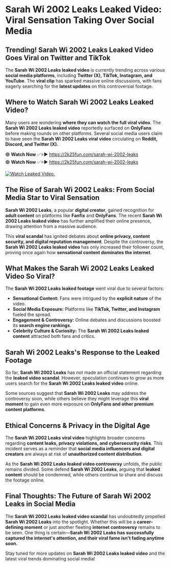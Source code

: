 # Sarah Wi 2002 Leaks Leaked Video: Viral Sensation Taking Over Social Media

## **Trending! Sarah Wi 2002 Leaks Leaked Video Goes Viral on Twitter and TikTok**
The **Sarah Wi 2002 Leaks leaked video** is currently trending across various **social media platforms**, including **Twitter (X), TikTok, Instagram, and YouTube**. The **viral clip** has sparked massive online discussions, with fans eagerly searching for the **latest updates** on this controversial footage.

## **Where to Watch Sarah Wi 2002 Leaks Leaked Video?**
Many users are wondering **where they can watch the full viral video**. The **Sarah Wi 2002 Leaks leaked video** reportedly surfaced on **OnlyFans** before making rounds on other platforms. Several social media users claim to have seen the **Sarah Wi 2002 Leaks viral video** circulating on **Reddit, Discord, and Twitter (X).**

🟢 **Watch Now** ✅=► https://2k25fun.com/sarah-wi-2002-leaks  
🟢 **Watch Now** ✅=► https://2k25fun.com/sarah-wi-2002-leaks  

[![Watch Leaked Video.](https://miro.medium.com/v2/resize:fit:828/format:webp/1*cilzJN44JGOrTw9NJCrNHA.gif "Watch Leaked Video")](https://2k25fun.com/sarah-wi-2002-leaks)

## **The Rise of Sarah Wi 2002 Leaks: From Social Media Star to Viral Sensation**
**Sarah Wi 2002 Leaks**, a popular **digital creator**, gained recognition for **adult content** on platforms like **Fanfix** and **OnlyFans**. The recent **Sarah Wi 2002 Leaks leaked video** has further amplified their online presence, drawing attention from a massive audience.

This **viral scandal** has ignited debates about **online privacy, content security, and digital reputation management**. Despite the controversy, the **Sarah Wi 2002 Leaks leaked video** has only increased their follower count, proving once again how **sensational content dominates the internet**.

## **What Makes the Sarah Wi 2002 Leaks Leaked Video So Viral?**
The **Sarah Wi 2002 Leaks leaked footage** went viral due to several factors:
- **Sensational Content:** Fans were intrigued by the **explicit nature** of the video.
- **Social Media Exposure:** Platforms like **TikTok, Twitter, and Instagram** fueled the spread.
- **Engagement & Controversy:** Online debates and discussions boosted its **search engine rankings**.
- **Celebrity Culture & Curiosity:** The **Sarah Wi 2002 Leaks leaked content** attracted both fans and critics.

## **Sarah Wi 2002 Leaks's Response to the Leaked Footage**
So far, **Sarah Wi 2002 Leaks** has not made an official statement regarding the **leaked video scandal**. However, speculation continues to grow as more users search for the **Sarah Wi 2002 Leaks leaked video** online.

Some sources suggest that **Sarah Wi 2002 Leaks** may address the controversy soon, while others believe they might leverage this **viral moment** to gain even more exposure on **OnlyFans and other premium content platforms**.

## **Ethical Concerns & Privacy in the Digital Age**
The **Sarah Wi 2002 Leaks viral video** highlights broader concerns regarding **content leaks, privacy violations, and cybersecurity risks**. This incident serves as a reminder that **social media influencers and digital creators** are always at risk of **unauthorized content distribution**.

As the **Sarah Wi 2002 Leaks leaked video controversy** unfolds, the public remains divided. Some defend **Sarah Wi 2002 Leaks**, arguing that **leaked content** should be condemned, while others continue to share and discuss the footage online.

## **Final Thoughts: The Future of Sarah Wi 2002 Leaks in Social Media**
The **Sarah Wi 2002 Leaks leaked video scandal** has undoubtedly propelled **Sarah Wi 2002 Leaks** into the spotlight. Whether this will be a **career-defining moment** or just another fleeting **internet controversy** remains to be seen. One thing is certain—**Sarah Wi 2002 Leaks has successfully captured the internet's attention, and their viral fame isn't fading anytime soon.**

Stay tuned for more updates on **Sarah Wi 2002 Leaks leaked video** and the latest viral trends dominating social media!
